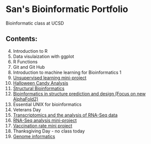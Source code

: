 # San's Bioinformatic Portfolio
Bioinformatic class at UCSD

## Contents: 

4. Introduction to R 
5. Data visulaization with ggplot 
6. R Functions 
7. Git and Git Hub 
8. Introduction to machine learning for Bioinformatics 1 
9. [Unsupervised learning mini-project](https://github.com/kluc1/bggn213/blob/main/class09/Class09/class09miniproject.md)
10. [Halloween Candy Analysis](https://github.com/kluc1/bggn213/blob/main/class09/Class09/Class09miniprojectcandy.Rmd)
11. [Structural Bioinformatics](https://github.com/kluc1/bggn213/blob/main/Class10/Class11.md)
12. [Bioinformatics in structure prediction and design (Focus on new AlphaFold2)](https://github.com/kluc1/bggn213/blob/main/Class10/class12.md)
13. Essential UNIX for bioinformatics
14. Veterans Day
15. [Transcriptomics and the analysis of RNA-Seq data](https://github.com/kluc1/bggn213/blob/main/Class15/Class15_RNAseq.md)
16. [RNA-Seq analysis mini-project](https://github.com/kluc1/bggn213/blob/main/Class15/Class15_RNAseq.md)
17. [Vaccination rate mini project](https://github.com/kluc1/bggn213/blob/main/Class17/Class17_vaccine.md)
18. Thanksgiving Day - no class today
19. [Genome informatics]()
